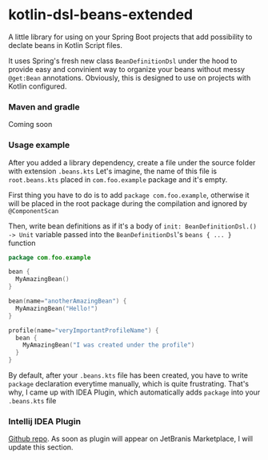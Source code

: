 # kotlin-dsl-beans-extended
A little library for using on your Spring Boot projects that add possibility to declate beans in Kotlin Script files.

It uses Spring's fresh new class `BeanDefinitionDsl` under the hood to provide easy and convinient way to organize your beans without messy `@get:Bean` annotations.
Obviously, this is designed to use on projects with Kotlin configured.

### Maven and gradle
Coming soon

### Usage example
After you added a library dependency, create a file under the source folder with extension `.beans.kts`
Let's imagine, the name of this file is `root.beans.kts` placed in `com.foo.example` package and it's empty.

First thing you have to do is to add `package com.foo.example`, otherwise it will be placed in the root package during the compilation and ignored by `@ComponentScan`

Then, write bean definitions as if it's a body of `init: BeanDefinitionDsl.() -> Unit` variable passed into the `BeanDefinitionDsl`'s `beans { ... }` function

``` Kotlin
package com.foo.example

bean {
  MyAmazingBean()
}

bean(name="anotherAmazingBean") {
  MyAmazingBean("Hello!")
}

profile(name="veryImportantProfileName") {
  bean {
    MyAmazingBean("I was created under the profile")
  }
}
```

By default, after your `.beans.kts` file has been created, you have to write `package` declaration everytime manually, which is quite frustrating.
That's why, I came up with IDEA Plugin, which automatically adds `package` into your `.beans.kts` file

### Intellij IDEA Plugin
<a href="https://github.com/mrvanish97/kotlin-dsl-beans-extended-plugin">Github repo</a>. As soon as plugin will appear on JetBranis Marketplace, I will update this section.
